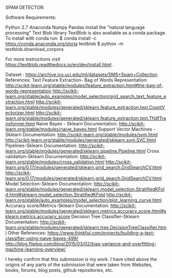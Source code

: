 SPAM DETECTOR:


Software Requirements:


Python 2.7
Anaconda 
Numpy
Pandas
Install the "natural language processing"  Text Blob library 
TextBlob is also available as a conda package. 
To install with conda run:
$ conda install -c https://conda.anaconda.org/sloria textblob 
$ python -m textblob.download_corpora 

For more instructions visit  https://textblob.readthedocs.io/en/dev/install.html .


Dataset : https://archive.ics.uci.edu/ml/datasets/SMS+Spam+Collection
References:
Text Feature Extraction- Bag of Words Representation: 
http://scikit-learn.org/stable/modules/feature_extraction.html#the-bag-of-words-representation
http://scikit-learn.org/stable/auto_examples/model_selection/grid_search_text_feature_extraction.html
http://scikit-learn.org/stable/modules/generated/sklearn.feature_extraction.text.CountVectorizer.html
http://scikit-learn.org/stable/modules/generated/sklearn.feature_extraction.text.TfidfTransformer.html
Naive Bayes - Sklearn Documentation:
http://scikit-learn.org/stable/modules/naive_bayes.html
Support Vector Machines -Sklearn Documentation:
http://scikit-learn.org/stable/modules/svm.html
http://scikit-learn.org/stable/modules/generated/sklearn.svm.SVC.html
Pipelines-Sklearn Documentation:
http://scikit-learn.org/stable/modules/generated/sklearn.pipeline.Pipeline.html
Cross validation-Sklearn Documentation:
http://scikit-learn.org/stable/modules/cross_validation.html
http://scikit-learn.org/0.17/modules/generated/sklearn.grid_search.GridSearchCV.html
http://scikit-learn.org/0.17/modules/generated/sklearn.grid_search.GridSearchCV.html
Model Selection-Sklearn Documentation:
http://scikit-learn.org/stable/modules/generated/sklearn.model_selection.StratifiedKFold.html#sklearn.model_selection.StratifiedKFold
http://scikit-learn.org/stable/auto_examples/model_selection/plot_learning_curve.html
Accuracy score/Metrics-Sklearn Documentation: 
http://scikit-learn.org/stable/modules/generated/sklearn.metrics.accuracy_score.html#sklearn.metrics.accuracy_score
Decision Tree Classifier-Sklearn Documentation:
http://scikit-learn.org/stable/modules/generated/sklearn.tree.DecisionTreeClassifier.html
Other References:
https://www.thinkful.com/projects/building-a-text-classifier-using-naive-bayes-499/ 
http://blog.fliptop.com/blog/2015/03/02/bias-variance-and-overfitting-machine-learning-overview/


I hereby confirm that this submission is my work. I have cited above the origins of any parts of the submission that were taken from Websites, books, forums, blog posts, github repositories, etc.




